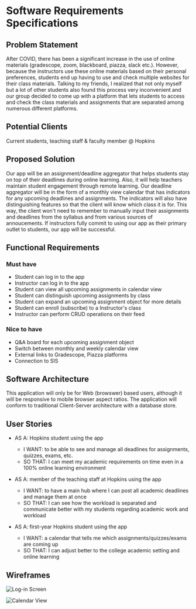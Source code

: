 # Software Requirements Specifications

## Problem Statement 

After COVID, there has been a significant increase in the use of online materials (gradescope, zoom, blackboard, piazza, slack etc.). However, because the instructors use these online materials based on their personal preferences, students end up having to use and check multiple websites for their class materials. Talking to my friends, I realized that not only myself but a lot of other students also found this process very inconvenient and our group decided to come up with a platform that lets students to access and check the class materials and assignments that are separated among numerous different platforms.

## Potential Clients
Current students, teaching staff & faculty member @ Hopkins

## Proposed Solution
Our app will be an assignment/deadline aggregator that helps students stay on top of their deadlines during online learning. Also, it will help teachers maintain student engagement through remote learning. Our deadline aggregator will be in the form of a monthly view calendar that has indicators for any upcoming deadlines and assignments. The indicators will also have distinguishing features so that the client will know which class it is for. This way, the client won't need to remember to manually input their assignments and deadlines from the syllabus and from various sources of annoucements. If instructors fully commit to using our app as their primary outlet to students, our app will be successful.
## Functional Requirements
### Must have
- Student can log in to the app
- Instructor can log in to the app
- Student can view all upcoming assignments in calendar view
- Student can distinguish upcoming assignments by class
- Student can expand an upcoming assignment object for more details
- Student can enroll (subscribe) to a Instructor's class
- Instructor can perform CRUD operations on their feed



### Nice to have
- Q&A board for each upcoming assignment object
- Switch between monthly and weekly calendar view
- External links to Gradescope, Piazza platforms
- Connection to SIS

## Software Architecture
This application will only be for Web (browswer) based users, although it will be responsive to mobile browser aspect ratios. 
  The application will conform to traditional Client-Server architecture with a database store.


## User Stories
- AS A: Hopkins student using the app
    - I WANT: to be able to see and manage all deadlines for assignments, quizzes, exams, etc.
    - SO THAT: I can meet my academic requirements on time even in a 100% online learning environment
  
- AS A: member of the teaching staff at Hopkins using the app
    - I WANT: to have a main hub where I can post all academic deadlines and manage them at once
    - SO THAT: I can see how the workload is separated and communicate better with my students regarding academic work and workload
  
- AS A: first-year Hopkins student using the app
    - I WANT: a calendar that tells me which assignments/quizzes/exams are coming up
    - SO THAT: I can adjust better to the college academic setting and online learning




## Wireframes
![Log-in Screen](https://www.dropbox.com/s/tjy4pxrmygoygi4/Screen%20Shot%202020-10-01%20at%204.15.06%20PM.png?dl=0&raw=1)

![Calendar View](https://www.dropbox.com/s/sdtxqg6qihyp6kp/Screen%20Shot%202020-10-01%20at%204.09.36%20PM.png?dl=0&raw=1)



